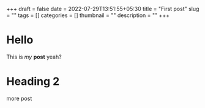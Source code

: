 +++ 
draft = false
date = 2022-07-29T13:51:55+05:30
title = "First post"
slug = "" 
tags = []
categories = []
thumbnail = "<no value>"
description = ""
+++

# Hello

This is *my* **post** yeah?

# Heading 2

more post
